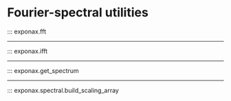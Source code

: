 # Fourier-spectral utilities

::: exponax.fft

---

::: exponax.ifft

---

::: exponax.get_spectrum

---

::: exponax.spectral.build_scaling_array